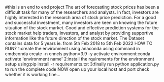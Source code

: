 #this is an end to end project
The art of forecasting stock prices has been a difficult task for many of the researchers and analysts. In fact, investors are highly interested in the research area of stock price prediction. For a good and successful investment, many investors are keen on knowing the future situation of the stock market. Good and effective prediction systems for the stock market help traders, investors, and analyst by providing supportive information like the future direction of the stock market.
The Dataset contains data for 5 years ie. from 5th Feb 2018 to 5th Feb 2022
HOW TO RUN?
1:create the environment using anaconda
using command in cmd:conda create -n cnncls python=3.9 -y     activate environment:conda activate 'environment name'
2:install the rquirements for the environment setup
using:pip install -r requirements.txt
3:finally run python application.py to run the complete code
NOW open up your local host and port check whether it is working fine...

